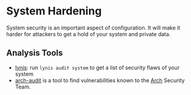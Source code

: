 # System Hardening

System security is an important aspect of configuration.
It will make it harder for attackers to get a hold of your system and private
data.

## Analysis Tools

- [lynis](https://github.com/CISOfy/lynis): run `lynis audit system` to get a
  list of security flaws of your system
- [arch-audit](https://gitlab.archlinux.org/archlinux/arch-audit) is a tool to find vulnerabilities
  known to the [Arch](/wiki/linux/arch-linux.md) Security Team.
